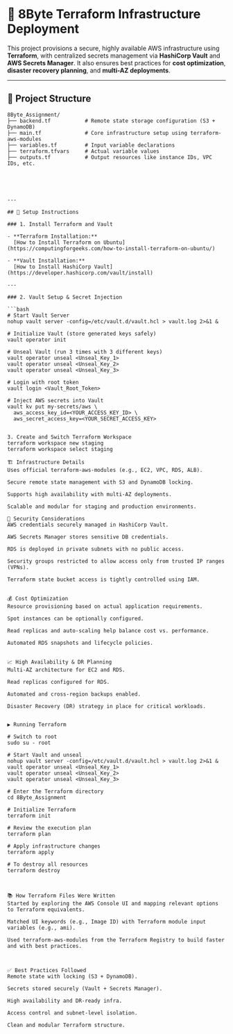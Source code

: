 # 🚀 8Byte Terraform Infrastructure Deployment

This project provisions a secure, highly available AWS infrastructure using **Terraform**, with centralized secrets management via **HashiCorp Vault** and **AWS Secrets Manager**. It also ensures best practices for **cost optimization**, **disaster recovery planning**, and **multi-AZ deployments**.

---

## 📁 Project Structure

```plaintext
8Byte_Assignment/
├── backend.tf           # Remote state storage configuration (S3 + DynamoDB)
├── main.tf              # Core infrastructure setup using terraform-aws-modules
├── variables.tf         # Input variable declarations
├── terraform.tfvars     # Actual variable values
├── outputs.tf           # Output resources like instance IDs, VPC IDs, etc.





---

## 🔧 Setup Instructions

### 1. Install Terraform and Vault

- **Terraform Installation:**  
  [How to Install Terraform on Ubuntu](https://computingforgeeks.com/how-to-install-terraform-on-ubuntu/)

- **Vault Installation:**  
  [How to Install HashiCorp Vault](https://developer.hashicorp.com/vault/install)

---

### 2. Vault Setup & Secret Injection

```bash
# Start Vault Server
nohup vault server -config=/etc/vault.d/vault.hcl > vault.log 2>&1 &

# Initialize Vault (store generated keys safely)
vault operator init

# Unseal Vault (run 3 times with 3 different keys)
vault operator unseal <Unseal_Key_1>
vault operator unseal <Unseal_Key_2>
vault operator unseal <Unseal_Key_3>

# Login with root token
vault login <Vault_Root_Token>

# Inject AWS secrets into Vault
vault kv put my-secrets/aws \
  aws_access_key_id=<YOUR_ACCESS_KEY_ID> \
  aws_secret_access_key=<YOUR_SECRET_ACCESS_KEY>


3. Create and Switch Terraform Workspace
terraform workspace new staging
terraform workspace select staging

🏗️ Infrastructure Details
Uses official terraform-aws-modules (e.g., EC2, VPC, RDS, ALB).

Secure remote state management with S3 and DynamoDB locking.

Supports high availability with multi-AZ deployments.

Scalable and modular for staging and production environments.

🔐 Security Considerations
AWS credentials securely managed in HashiCorp Vault.

AWS Secrets Manager stores sensitive DB credentials.

RDS is deployed in private subnets with no public access.

Security groups restricted to allow access only from trusted IP ranges (VPNs).

Terraform state bucket access is tightly controlled using IAM.


💰 Cost Optimization
Resource provisioning based on actual application requirements.

Spot instances can be optionally configured.

Read replicas and auto-scaling help balance cost vs. performance.

Automated RDS snapshots and lifecycle policies.


📈 High Availability & DR Planning
Multi-AZ architecture for EC2 and RDS.

Read replicas configured for RDS.

Automated and cross-region backups enabled.

Disaster Recovery (DR) strategy in place for critical workloads.


▶️ Running Terraform

# Switch to root
sudo su - root

# Start Vault and unseal
nohup vault server -config=/etc/vault.d/vault.hcl > vault.log 2>&1 &
vault operator unseal <Unseal_Key_1>
vault operator unseal <Unseal_Key_2>
vault operator unseal <Unseal_Key_3>

# Enter the Terraform directory
cd 8Byte_Assignment

# Initialize Terraform
terraform init

# Review the execution plan
terraform plan

# Apply infrastructure changes
terraform apply

# To destroy all resources
terraform destroy



📚 How Terraform Files Were Written
Started by exploring the AWS Console UI and mapping relevant options to Terraform equivalents.

Matched UI keywords (e.g., Image ID) with Terraform module input variables (e.g., ami).

Used terraform-aws-modules from the Terraform Registry to build faster and with best practices.



✅ Best Practices Followed
Remote state with locking (S3 + DynamoDB).

Secrets stored securely (Vault + Secrets Manager).

High availability and DR-ready infra.

Access control and subnet-level isolation.

Clean and modular Terraform structure.

